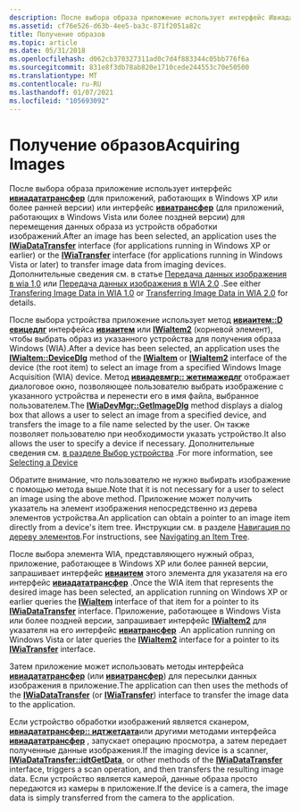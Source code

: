 ```yaml
---
description: После выбора образа приложение использует интерфейс Ивиадататрансфер (для приложений, работающих в Windows XP или более ранней версии) или интерфейс Ивиатрансфер (для приложений, работающих в Windows Vista или более поздней версии) для перемещения данных образа из устройств обработки изображений. Дополнительные сведения см. в статье передача данных изображения в WIA 1,0 или передача данных изображения в WIA 2,0.
ms.assetid: cf76e526-d63b-4ee5-ba3c-871f2051a82c
title: Получение образов
ms.topic: article
ms.date: 05/31/2018
ms.openlocfilehash: d062cb370327311ad0c7d4f883344c05bb776f6a
ms.sourcegitcommit: 831e8f3db78ab820e1710cede244553c70e50500
ms.translationtype: MT
ms.contentlocale: ru-RU
ms.lasthandoff: 01/07/2021
ms.locfileid: "105693092"
---
```

# <a name="acquiring-images"></a><span data-ttu-id="1aff5-104">Получение образов</span><span class="sxs-lookup"><span data-stu-id="1aff5-104">Acquiring Images</span></span>

<span data-ttu-id="1aff5-105">После выбора образа приложение использует интерфейс [**ивиадататрансфер**](/windows/desktop/api/wia_xp/nn-wia_xp-iwiadatatransfer) (для приложений, работающих в Windows XP или более ранней версии) или интерфейс [**ивиатрансфер**](-wia-iwiatransfer.md) (для приложений, работающих в Windows Vista или более поздней версии) для перемещения данных образа из устройств обработки изображений.</span><span class="sxs-lookup"><span data-stu-id="1aff5-105">After an image has been selected, an application uses the [**IWiaDataTransfer**](/windows/desktop/api/wia_xp/nn-wia_xp-iwiadatatransfer) interface (for applications running in Windows XP or earlier) or the [**IWiaTransfer**](-wia-iwiatransfer.md) interface (for applications running in Windows Vista or later) to transfer image data from imaging devices.</span></span> <span data-ttu-id="1aff5-106">Дополнительные сведения см. в статье [Передача данных изображения в wia 1,0](-wia-transferring-image-data.md) или [Передача данных изображения в WIA 2,0](-wia-transferring-image-data-in-wia2.md) .</span><span class="sxs-lookup"><span data-stu-id="1aff5-106">See either [Transfering Image Data in WIA 1.0](-wia-transferring-image-data.md) or [Transferring Image Data in WIA 2.0](-wia-transferring-image-data-in-wia2.md) for details.</span></span>

<span data-ttu-id="1aff5-107">После выбора устройства приложение использует метод [**ивиаитем::D евицедлг**](/windows/desktop/api/wia_xp/nf-wia_xp-iwiaitem-devicedlg) интерфейса [**ивиаитем**](/windows/desktop/api/wia_xp/nn-wia_xp-iwiaitem) или [**IWiaItem2**](-wia-iwiaitem2.md) (корневой элемент), чтобы выбрать образ из указанного устройства для получения образа Windows (WIA).</span><span class="sxs-lookup"><span data-stu-id="1aff5-107">After a device has been selected, an application uses the [**IWiaItem::DeviceDlg**](/windows/desktop/api/wia_xp/nf-wia_xp-iwiaitem-devicedlg) method of the [**IWiaItem**](/windows/desktop/api/wia_xp/nn-wia_xp-iwiaitem) or [**IWiaItem2**](-wia-iwiaitem2.md) interface of the device (the root item) to select an image from a specified Windows Image Acquisition (WIA) device.</span></span> <span data-ttu-id="1aff5-108">Метод [**ивиадевмгр:: жетимажедлг**](/windows/desktop/api/wia_xp/nf-wia_xp-iwiadevmgr-getimagedlg) отображает диалоговое окно, позволяющее пользователю выбрать изображение с указанного устройства и перенести его в имя файла, выбранное пользователем.</span><span class="sxs-lookup"><span data-stu-id="1aff5-108">The [**IWiaDevMgr::GetImageDlg**](/windows/desktop/api/wia_xp/nf-wia_xp-iwiadevmgr-getimagedlg) method displays a dialog box that allows a user to select an image from a specified device, and transfers the image to a file name selected by the user.</span></span> <span data-ttu-id="1aff5-109">Он также позволяет пользователю при необходимости указать устройство.</span><span class="sxs-lookup"><span data-stu-id="1aff5-109">It also allows the user to specify a device if necessary.</span></span> <span data-ttu-id="1aff5-110">Дополнительные сведения см. [в разделе Выбор устройства](-wia-selecting-a-device.md) .</span><span class="sxs-lookup"><span data-stu-id="1aff5-110">For more information, see [Selecting a Device](-wia-selecting-a-device.md)</span></span>

<span data-ttu-id="1aff5-111">Обратите внимание, что пользователю не нужно выбирать изображение с помощью метода выше.</span><span class="sxs-lookup"><span data-stu-id="1aff5-111">Note that it is not necessary for a user to select an image using the above method.</span></span> <span data-ttu-id="1aff5-112">Приложение может получить указатель на элемент изображения непосредственно из дерева элементов устройства.</span><span class="sxs-lookup"><span data-stu-id="1aff5-112">An application can obtain a pointer to an image item directly from a device's item tree.</span></span> <span data-ttu-id="1aff5-113">Инструкции см. в разделе [Навигация по дереву элементов](-wia-navigating-an-item-tree.md).</span><span class="sxs-lookup"><span data-stu-id="1aff5-113">For instructions, see [Navigating an Item Tree](-wia-navigating-an-item-tree.md).</span></span>

<span data-ttu-id="1aff5-114">После выбора элемента WIA, представляющего нужный образ, приложение, работающее в Windows XP или более ранней версии, запрашивает интерфейс [**ивиаитем**](/windows/desktop/api/wia_xp/nn-wia_xp-iwiaitem) этого элемента для указателя на его интерфейс [**ивиадататрансфер**](/windows/desktop/api/wia_xp/nn-wia_xp-iwiadatatransfer) .</span><span class="sxs-lookup"><span data-stu-id="1aff5-114">Once the WIA item that represents the desired image has been selected, an application running on Windows XP or earlier queries the [**IWiaItem**](/windows/desktop/api/wia_xp/nn-wia_xp-iwiaitem) interface of that item for a pointer to its [**IWiaDataTransfer**](/windows/desktop/api/wia_xp/nn-wia_xp-iwiadatatransfer) interface.</span></span> <span data-ttu-id="1aff5-115">Приложение, работающее в Windows Vista или более поздней версии, запрашивает интерфейс [**IWiaItem2**](-wia-iwiaitem2.md) для указателя на его интерфейс [**ивиатрансфер**](-wia-iwiatransfer.md) .</span><span class="sxs-lookup"><span data-stu-id="1aff5-115">An application running on Windows Vista or later queries the [**IWiaItem2**](-wia-iwiaitem2.md) interface for a pointer to its [**IWiaTransfer**](-wia-iwiatransfer.md) interface.</span></span>

<span data-ttu-id="1aff5-116">Затем приложение может использовать методы интерфейса [**ивиадататрансфер**](/windows/desktop/api/wia_xp/nn-wia_xp-iwiadatatransfer) (или [**ивиатрансфер**](-wia-iwiatransfer.md)) для пересылки данных изображения в приложение.</span><span class="sxs-lookup"><span data-stu-id="1aff5-116">The application can then uses the methods of the [**IWiaDataTransfer**](/windows/desktop/api/wia_xp/nn-wia_xp-iwiadatatransfer) (or [**IWiaTransfer**](-wia-iwiatransfer.md)) interface to transfer the image data to the application.</span></span>

<span data-ttu-id="1aff5-117">Если устройство обработки изображений является сканером, [**ивиадататрансфер:: идтжетдата**](/windows/desktop/api/wia_xp/nf-wia_xp-iwiadatatransfer-idtgetdata)или другими методами интерфейса [**ивиадататрансфер**](/windows/desktop/api/wia_xp/nn-wia_xp-iwiadatatransfer) , запускает операцию просмотра, а затем передает полученные данные изображения.</span><span class="sxs-lookup"><span data-stu-id="1aff5-117">If the imaging device is a scanner, [**IWiaDataTransfer::idtGetData**](/windows/desktop/api/wia_xp/nf-wia_xp-iwiadatatransfer-idtgetdata), or other methods of the [**IWiaDataTransfer**](/windows/desktop/api/wia_xp/nn-wia_xp-iwiadatatransfer) interface, triggers a scan operation, and then transfers the resulting image data.</span></span> <span data-ttu-id="1aff5-118">Если устройство является камерой, данные образа просто передаются из камеры в приложение.</span><span class="sxs-lookup"><span data-stu-id="1aff5-118">If the device is a camera, the image data is simply transferred from the camera to the application.</span></span>

 

 



